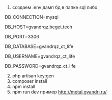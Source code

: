 1. создаем .env
дамп бд в папке sql либо

DB_CONNECTION=mysql

DB_HOST=gvandrqz.beget.tech

DB_PORT=3306

DB_DATABASE=gvandrqz_ct_life

DB_USERNAME=gvandrqz_ct_life

DB_PASSWORD=gvandrqz_ct_life

2. php artisan key:gen
3. composer install
4. npm install
5. npm run dev
пример http://metal.gvandri.ru/
